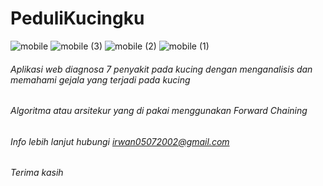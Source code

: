 # PeduliKucingku

![mobile](https://user-images.githubusercontent.com/111560423/195350377-f3da9ed4-5123-4175-b7a2-5913e8ddaac7.png)
![mobile (3)](https://user-images.githubusercontent.com/111560423/195350810-71582712-6601-46f4-8913-8b3dd3ed12e0.png)
![mobile (2)](https://user-images.githubusercontent.com/111560423/195350820-87d8813a-2e23-40c3-a845-fd1ce3048c2e.png)
![mobile (1)](https://user-images.githubusercontent.com/111560423/195350827-9e9d5fd4-3708-42c1-bd8e-09f457fb2935.png)

######  Aplikasi web diagnosa 7 penyakit pada kucing dengan menganalisis dan memahami gejala yang terjadi pada kucing
######  Algoritma atau arsitekur yang di pakai menggunakan Forward Chaining
######  Info lebih lanjut hubungi irwan05072002@gmail.com
######  Terima kasih
